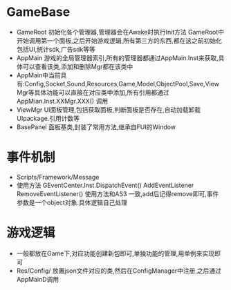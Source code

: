 # GameBase
* GameRoot 初始化各个管理器,管理器会在Awake时执行Init方法 GameRoot中开始调用第一个面板,之后开始游戏逻辑,所有第三方的东西,都在这之前初始化 包括UI,统计sdk,广告sdk等等
* AppMain 游戏的全局管理器索引,所有的管理器都通过AppMain.Inst来获取,具体可以查看该类,添加和删除Mgr都在该类中
* AppMain中当前具有:Config,Socket,Sound,Resources,Game,Model,ObjectPool,Save,ViewMgr等具体功能可以直接在对应类中添加,所有引用都通过AppMian.Inst.XXMgr.XXX() 调用
* ViewMgr UI面板管理,包括获取面板,判断面板是否存在,自动加载卸载UIpackage.引用计数等
* BasePanel 面板基类,封装了常用方法,继承自FUI的Window

# 事件机制
* Scripts/Framework/Message 
* 使用方法  GEventCenter<T>.Inst.DispatchEvent() AddEventListener  RemoveEventListener() 使用方法和AS3 一致,add后记得remove即可,事件参数是一个object对象.具体逻辑自己处理

# 游戏逻辑
* 一般都放在Game下,对应功能创建新包即可,单独功能的管理,用单例来实现即可
* Res/Config/ 放置json文件对应的类,然后在ConfigManager中注册,之后通过AppMainD调用




